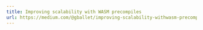```yaml
---
title: Improving scalability with WASM precompiles
url: https://medium.com/@gballet/improving-scalability-withwasm-precompiles-df75e536f93e
---
```


